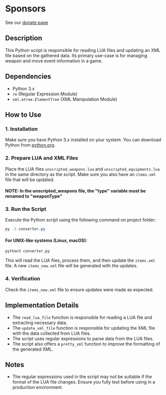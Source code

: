 # **Sponsors**

See our [donate page](https://docs.opentibiabr.com/home/donate)
## Description

This Python script is responsible for reading LUA files and updating an XML file based on the gathered data. Its primary use-case is for managing weapon and move event information in a game.

## Dependencies

- Python 3.x
- `re` (Regular Expression Module)
- `xml.etree.ElementTree` (XML Manipulation Module)

## How to Use

### 1. Installation

Make sure you have Python 3.x installed on your system. You can download Python from [python.org](https://www.python.org/).

### 2. Prepare LUA and XML Files

Place the LUA files `unscripted_weapons.lua` and `unscripted_equipments.lua` in the same directory as the script. Make sure you also have an `items.xml` file that will be updated.

#### NOTE: In the unscripted_weapons file, the "type" variable must be renamed to "weaponType"

### 3. Run the Script

Execute the Python script using the following command on project folder:

```powershell
py -3 converter.py
```

#### For UNIX-like systems (Linux, macOS):
```bash
python3 converter.py
```

This will read the LUA files, process them, and then update the `items.xml` file. A new `items_new.xml` file will be generated with the updates.

### 4. Verification

Check the `items_new.xml` file to ensure updates were made as expected.

## Implementation Details

- The `read_lua_file` function is responsible for reading a LUA file and extracting necessary data.
- The `update_xml_file` function is responsible for updating the XML file with the data collected from LUA files.
- The script uses regular expressions to parse data from the LUA files.
- The script also offers a `pretty_xml` function to improve the formatting of the generated XML.

## Notes

- The regular expressions used in the script may not be suitable if the format of the LUA file changes. Ensure you fully test before using in a production environment.
